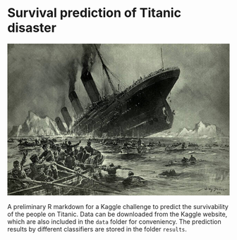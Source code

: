 Survival prediction of Titanic disaster
=======================================

![](./Stoewer_Titanic.jpg)

A preliminary R markdown for a Kaggle challenge to predict the 
survivability of the people on Titanic. Data can be downloaded 
from the Kaggle website, which are also included in the `data` 
folder for conveniency. The prediction results by different 
classifiers are stored in the folder `results`. 
